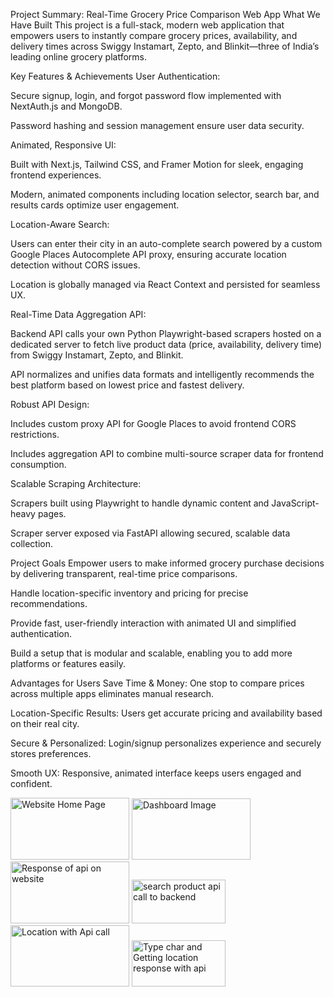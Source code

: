 Project Summary: Real-Time Grocery Price Comparison Web App
What We Have Built
This project is a full-stack, modern web application that empowers users to instantly compare grocery prices, availability, and delivery times across Swiggy Instamart, Zepto, and Blinkit—three of India’s leading online grocery platforms.

Key Features & Achievements
User Authentication:

Secure signup, login, and forgot password flow implemented with NextAuth.js and MongoDB.

Password hashing and session management ensure user data security.

Animated, Responsive UI:

Built with Next.js, Tailwind CSS, and Framer Motion for sleek, engaging frontend experiences.

Modern, animated components including location selector, search bar, and results cards optimize user engagement.

Location-Aware Search:

Users can enter their city in an auto-complete search powered by a custom Google Places Autocomplete API proxy, ensuring accurate location detection without CORS issues.

Location is globally managed via React Context and persisted for seamless UX.

Real-Time Data Aggregation API:

Backend API calls your own Python Playwright-based scrapers hosted on a dedicated server to fetch live product data (price, availability, delivery time) from Swiggy Instamart, Zepto, and Blinkit.

API normalizes and unifies data formats and intelligently recommends the best platform based on lowest price and fastest delivery.

Robust API Design:

Includes custom proxy API for Google Places to avoid frontend CORS restrictions.

Includes aggregation API to combine multi-source scraper data for frontend consumption.

Scalable Scraping Architecture:

Scrapers built using Playwright to handle dynamic content and JavaScript-heavy pages.

Scraper server exposed via FastAPI allowing secured, scalable data collection.

Project Goals
Empower users to make informed grocery purchase decisions by delivering transparent, real-time price comparisons.

Handle location-specific inventory and pricing for precise recommendations.

Provide fast, user-friendly interaction with animated UI and simplified authentication.

Build a setup that is modular and scalable, enabling you to add more platforms or features easily.

Advantages for Users
Save Time & Money: One stop to compare prices across multiple apps eliminates manual research.

Location-Specific Results: Users get accurate pricing and availability based on their real city.

Secure & Personalized: Login/signup personalizes experience and securely stores preferences.

Smooth UX: Responsive, animated interface keeps users engaged and confident.

<img width="190" height="99" alt="Website Home Page" src="https://github.com/user-attachments/assets/cd3d2d61-3862-4d00-bcb7-886fbaa59bd3" />
<img width="190" height="98" alt="Dashboard Image" src="https://github.com/user-attachments/assets/baa75f7b-faa4-4763-93d5-b8c567ef1a14" />
<img width="190" height="99" alt="Response of api on website" src="https://github.com/user-attachments/assets/f57639a8-67fb-4176-839a-5334bac4059f" />
<img width="150" height="70" alt="search product api call to backend" src="https://github.com/user-attachments/assets/5da62a8b-041c-4b00-9938-0087e1880f9f" />
<img width="190" height="98" alt="Location with Api call" src="https://github.com/user-attachments/assets/7caa0a99-e0e8-4aea-9290-d0844d86d6b9" />
<img width="150" height="74" alt="Type char and Getting location response with api" src="https://github.com/user-attachments/assets/5eadf785-7efd-43c2-9e06-497f5abf1b5f" />











